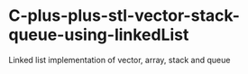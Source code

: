 # C-plus-plus-stl-vector-stack-queue-using-linkedList
Linked list implementation of vector, array, stack and queue
